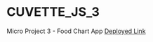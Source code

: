 # CUVETTE_JS_3
 Micro Project 3 - Food Chart App
 [Deployed Link](https://link-url-here.org](https://perths.github.io/CUVETTE_JS_3/)https://perths.github.io/CUVETTE_JS_3/)

